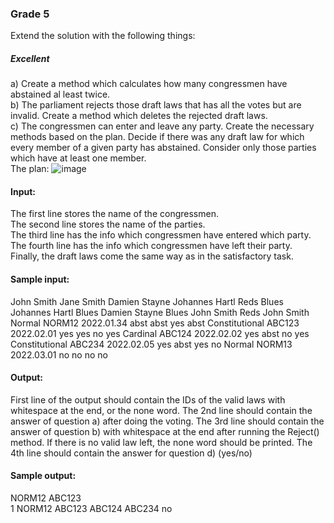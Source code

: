 ### Grade 5
Extend the solution with the following things: 
##### Excellent 
a) Create a method which calculates how many congressmen have abstained al least twice. 
<br> b) The parliament rejects those draft laws that has all the votes but are invalid. Create a method which deletes the rejected draft laws. 
<br> c) The congressmen can enter and leave any party. Create the necessary methods based on the plan. 
Decide if there was any draft law for which every member of a given party has abstained. Consider only those parties which have at least one member.   
The plan:
![image](https://github.com/user-attachments/assets/6313c077-03bd-4035-99d9-ce97f816fc4b)
#### Input: 
The first line stores the name of the congressmen. 
<br> The second line stores the name of the parties. 
<br> The third line has the info which congressmen have entered which party. 
<br> The fourth line has the info which congressmen have left their party. 
<br>   Finally, the draft laws come the same way as in the satisfactory task. 
#### Sample input: 
John Smith Jane Smith Damien Stayne Johannes Hartl 
Reds Blues 
Johannes Hartl Blues Damien Stayne Blues John Smith Reds 
John Smith 
Normal NORM12 2022.01.34 abst abst yes abst 
Constitutional ABC123 2022.02.01 yes yes no yes 
Cardinal ABC124 2022.02.02 yes abst no yes 
Constitutional ABC234 2022.02.05 yes abst yes no 
Normal NORM13 2022.03.01 no no no no 
#### Output: 
First line of the output should contain the IDs of the valid laws with whitespace at the end, or the none word. 
The 2nd line should contain the answer of question a) after doing the voting. 
The 3rd line should contain the answer of question b) with whitespace at the end after running the Reject() 
method. If there is no valid law left, the none word should be printed. 
The 4th line should contain the answer for question d) (yes/no) 
#### Sample output: 
NORM12 ABC123  
1 
NORM12 ABC123 ABC124 ABC234 
no

